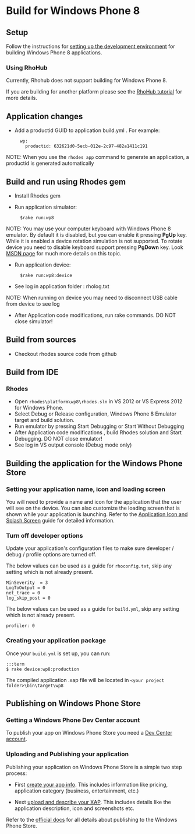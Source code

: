 # Build for Windows Phone 8

## Setup
Follow the instructions for [setting up the development environment](nativesdksetup#setup-for-windows-phone-8) for building Windows Phone 8 applications.

### Using RhoHub

Currently, Rhohub does not support building for Windows Phone 8.

If you are building for another platform please see the [RhoHub tutorial](rhohubtutorial) for more details.

## Application changes
    
* Add a productid GUID to application build.yml . For example:

        wp:
          productid: 632621d0-5ecb-012e-2c97-482a1411c191
NOTE: When you use the `rhodes app` command to generate an application, a productid is generated automatically

## Build and run using Rhodes gem

* Install Rhodes gem

* Run application simulator:

        $rake run:wp8

NOTE: You may use your computer keyboard with Windows Phone 8 emulator. By default it is disabled, but you can enable it pressing **PgUp** key. While it is enabled a device rotation simulation is not supported. To rotate device you need to disable keyboard support pressing **PgDown** key.  Look [MSDN page](http://msdn.microsoft.com/en-us/library/ff754352(v=vs.92).aspx) for much more details on this topic.

* Run application device:

        $rake run:wp8:device

* See log in application folder : rholog.txt

NOTE: When running on device you may need to disconnect USB cable from device to see log

* After Application code modifications, run rake commands. DO NOT close simulator!

## Build from sources
* Checkout rhodes source code from github 

## Build from IDE
### Rhodes
* Open `rhodes\platform\wp8\rhodes.sln` in VS 2012 or VS Express 2012 for Windows Phone.
* Select Debug or Release configuration, Windows Phone 8 Emulator target and build solution.
* Run emulator by pressing Start Debugging or Start Without Debugging
* After Application code modifications , build Rhodes solution and Start Debugging. DO NOT close emulator!
* See log in VS output console (Debug mode only)

## Building the application for the Windows Phone Store

### Setting your application name, icon and loading screen

You will need to provide a name and icon for the application that the user will see on the device. You can also customize the loading screen that is shown while your application is launching. Refer to the [Application Icon and Splash Screen](app_icon_splash) guide for detailed information.

### Turn off developer options

Update your application's configuration files to make sure developer / debug / profile options are turned off.

The below values can be used as a guide for `rhoconfig.txt`, skip any setting which is not already present.

    MinSeverity  = 3
    LogToOutput = 0
    net_trace = 0
    log_skip_post = 0
    
The below values can be used as a guide for `build.yml`, skip any setting which is not already present.

    profiler: 0 

### Creating your application package 

Once your `build.yml` is set up, you can run:

    :::term
    $ rake device:wp8:production
    
The compiled application .xap file will be located in `<your project folder>\bin\target\wp8`

## Publishing on Windows Phone Store

### Getting a Windows Phone Dev Center account

To publish your app on Windows Phone Store you need a [Dev Center account](http://dev.windowsphone.com/en-us/join).

### Uploading and Publishing your application

Publishing your application on Windows Phone Store is a simple two step process:

* First [create your app info](http://msdn.microsoft.com/library/windowsphone/help/jj206733%28v=vs.105%29.aspx). This includes information like pricing, application category (business, entertainment, etc.)

* Next [upload and describe your XAP](http://msdn.microsoft.com/en-us/library/windowsphone/help/jj206723%28v=vs.105%29.aspx). This includes details like the application description, icon and screenshots etc.

Refer to the [official docs](http://msdn.microsoft.com/en-us/library/windowsphone/help/jj206736%28v=vs.105%29.aspx) for all details about publishing to the Windows Phone Store.
